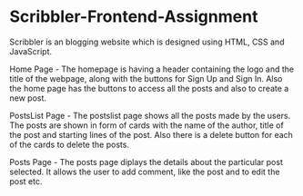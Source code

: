 # Scribbler-Frontend-Assignment
Scribbler is an blogging website which is designed using HTML, CSS and JavaScript.

Home Page -
The homepage is having a header containing the logo and the title of the webpage, along with the buttons for Sign Up and Sign In. Also the home page has the buttons to access all the posts and also to create a new post.

PostsList Page -
The postslist page shows all the posts made by the users. The posts are shown in form of cards with the name of the author, title of the post and starting lines of the post. Also there is a delete button for each of the cards to delete the posts.

Posts Page -
The posts page diplays the details about the particular post selected. It allows the user to add comment, like the post and to edit the post etc.

